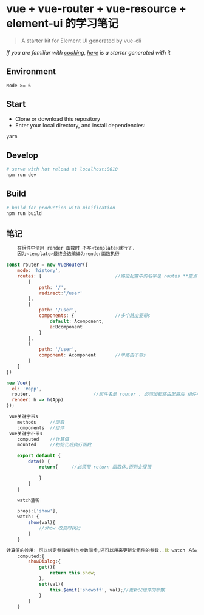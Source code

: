 # vue + vue-router + vue-resource + element-ui 的学习笔记

> A starter kit for Element UI generated by vue-cli

*If you are familiar with [cooking](https://github.com/elemefe/cooking), [here](https://github.com/ElementUI/element-cooking-starter) is a starter generated with it*

## Environment

`Node >= 6`

## Start

 - Clone or download this repository
 - Enter your local directory, and install dependencies:

``` bash
yarn
```

## Develop

``` bash
# serve with hot reload at localhost:8010
npm run dev
```

## Build

``` bash
# build for production with minification
npm run build
```
## 笔记

``` js
    在组件中使用 render 函数时 不写<template>就行了.
    因为<template>最终会边编译为render函数执行
```
``` js
const router = new VueRouter({
    mode: 'history',
    routes: [                           //路由配置中的名字是 routes **重点**
        {
            path: '/',
            redirect:'/user'
        },
        {
            path: '/user',
            components: {               //多个路由要带s
                default: Acomponent,
                a:Bcomponent
            }
        },
        {
            path: '/user',
            component: Acomponent       //单路由不带s
        }
    ]
})
```
``` js
new Vue({
  el: '#app',
  router,                       //组件名是 router . 必须加载路由配置后 组件中才能使用路由组件.
  render: h => h(App)
});
```
``` js
 vue关键字带s
    methods     //函数
    components  //组件
 vue关键字不带s
    computed    //计算值
    mounted     //初始化后执行函数
```
``` js
    export default {
        data() {
            return{     //必须带 return 函数体,否则会报错

            }
        }
    }
```
``` js
    watch监听

    props:['show'],
    watch: {
        show(val){
            //show 改变时执行
        }
    }
```
``` js
计算值的妙用: 可以绑定参数做到与参数同步,还可以用来更新父组件的参数..比 watch 方法方便
    computed:{
        showDialog:{
            get(){
                return this.show;
            },
            set(val){
                this.$emit('showoff', val);//更新父组件的参数
            }
        }
    }
```